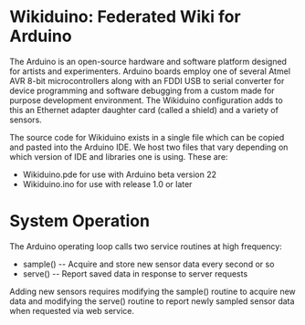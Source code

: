 Wikiduino: Federated Wiki for Arduino
=====================================

The Arduino is an open-source hardware and software platform designed for
artists and experimenters. Arduino boards employ one of several Atmel AVR 8-bit microcontrollers
along with an FDDI USB to serial converter for device programming and software debugging
from a custom made for purpose development environment. The Wikiduino configuration
adds to this an Ethernet adapter daughter card (called a shield) and a variety of sensors.

The source code for Wikiduino exists in a single file which can be copied and pasted into the Arduino IDE. We host two files that vary depending on which version of IDE and libraries one is
using. These are:

* Wikiduino.pde for use with Arduino beta version 22
* Wikiduino.ino for use with release 1.0 or later

System Operation
================

The Arduino operating loop calls two service routines at high frequency:

* sample() -- Acquire and store new sensor data every second or so
* serve() -- Report saved data in response to server requests

Adding new sensors requires modifying the sample() routine to acquire new data and modifying the serve() routine to report newly sampled sensor data when requested via web service.
